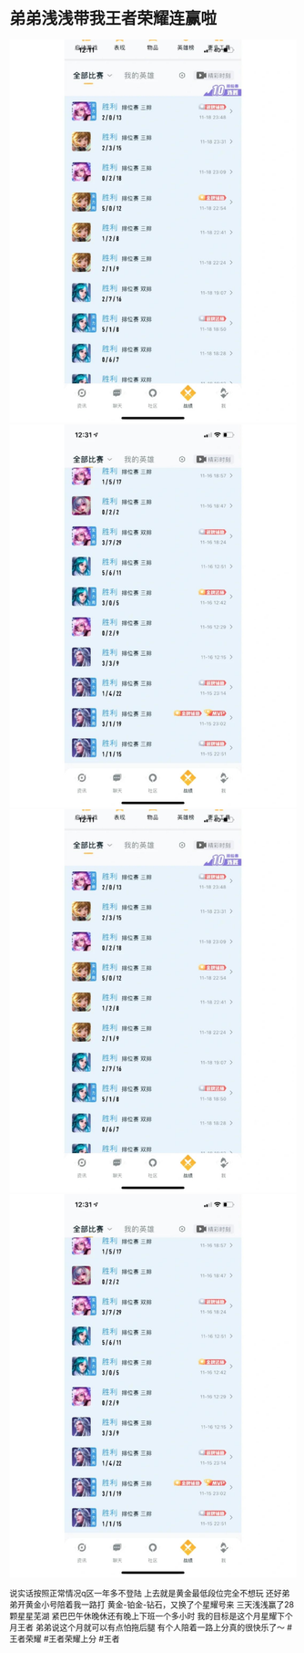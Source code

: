 # 弟弟浅浅带我王者荣耀连赢啦

![](img/9ece5444-ba8a-4aaa-a67d-8ec41b97a4b0.jpg)
![](img/d725300e-4166-406d-b853-b2bed3095a42.jpg)
![](img/ef5e5af4-2263-4480-9352-4bcdd8b5aa10.jpg)
![](img/39be2da1-5e95-4115-9e97-0e101722ff14.jpg)

说实话按照正常情况q区一年多不登陆
上去就是黄金最低段位完全不想玩
还好弟弟开黄金小号陪着我一路打
黄金-铂金-钻石，又换了个星耀号来
三天浅浅赢了28颗星星芜湖
紧巴巴午休晚休还有晚上下班一个多小时
我的目标是这个月星耀下个月王者
弟弟说这个月就可以有点怕拖后腿
有个人陪着一路上分真的很快乐了～
#王者荣耀 #王者荣耀上分 #王者